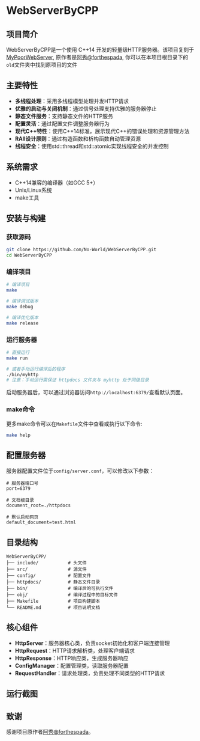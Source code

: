 # WebServerByCPP

## 项目简介

WebServerByCPP是一个使用 C++14 开发的轻量级HTTP服务器。该项目复刻于[MyPoorWebServer](https://github.com/forthespada/MyPoorWebServer), 原作者是[阿秀@forthespada](https://github.com/forthespada/), 你可以在本项目根目录下的`old`文件夹中找到原项目的文件

## 主要特性

- **多线程处理**：采用多线程模型处理并发HTTP请求
- **优雅的启动与关闭机制**：通过信号处理支持优雅的服务器停止
- **静态文件服务**：支持静态文件的HTTP服务
- **配置灵活**：通过配置文件调整服务器行为
- **现代C++特性**：使用C++14标准，展示现代C++的错误处理和资源管理方法
- **RAII设计原则**：通过构造函数和析构函数自动管理资源
- **线程安全**：使用std::thread和std::atomic实现线程安全的并发控制

## 系统需求

- C++14兼容的编译器（如GCC 5+）
- Unix/Linux系统
- make工具

## 安装与构建

### 获取源码

```bash
git clone https://github.com/No-World/WebServerByCPP.git
cd WebServerByCPP
```

### 编译项目

```bash
# 编译项目
make

# 编译调试版本
make debug

# 编译优化版本
make release
```

### 运行服务器

```bash
# 直接运行
make run

# 或者手动运行编译后的程序
./bin/myhttp
# 注意：手动运行需保证 httpdocs 文件夹与 myhttp 处于同级目录
```

启动服务器后，可以通过浏览器访问`http://localhost:6379/`查看默认页面。

### make命令

更多make命令可以在`Makefile`文件中查看或执行以下命令:

```bash
make help
```

## 配置服务器

服务器配置文件位于`config/server.conf`，可以修改以下参数：

```
# 服务器端口号
port=6379

# 文档根目录
document_root=./httpdocs

# 默认启动网页
default_document=test.html
```


## 目录结构

```
WebServerByCPP/
├── include/           # 头文件
├── src/               # 源文件
├── config/            # 配置文件
├── httpdocs/          # 静态文件目录
├── bin/               # 编译后的可执行文件
├── obj/               # 编译过程中的目标文件
├── Makefile           # 项目构建脚本
└── README.md          # 项目说明文档
```

## 核心组件

- **HttpServer**：服务器核心类，负责socket初始化和客户端连接管理
- **HttpRequest**：HTTP请求解析类，处理客户端请求
- **HttpResponse**：HTTP响应类，生成服务器响应
- **ConfigManager**：配置管理类，读取服务器配置
- **RequestHandler**：请求处理类，负责处理不同类型的HTTP请求

## 运行截图

## 致谢

感谢项目原作者[阿秀@forthespada](https://github.com/forthespada/)。